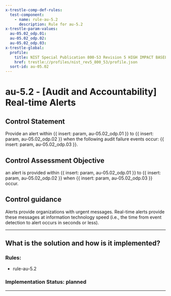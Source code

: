 ```yaml
---
x-trestle-comp-def-rules:
  test-component:
    - name: rule-au-5.2
      description: Rule for au-5.2
x-trestle-param-values:
  au-05.02_odp.01:
  au-05.02_odp.02:
  au-05.02_odp.03:
x-trestle-global:
  profile:
    title: NIST Special Publication 800-53 Revision 5 HIGH IMPACT BASELINE
    href: trestle://profiles/nist_rev5_800_53/profile.json
  sort-id: au-05.02
---
```


# au-5.2 - \[Audit and Accountability\] Real-time Alerts

## Control Statement

Provide an alert within {{ insert: param, au-05.02_odp.01 }} to {{ insert: param, au-05.02_odp.02 }} when the following audit failure events occur: {{ insert: param, au-05.02_odp.03 }}.

## Control Assessment Objective

an alert is provided within {{ insert: param, au-05.02_odp.01 }} to {{ insert: param, au-05.02_odp.02 }} when {{ insert: param, au-05.02_odp.03 }} occur.

## Control guidance

Alerts provide organizations with urgent messages. Real-time alerts provide these messages at information technology speed (i.e., the time from event detection to alert occurs in seconds or less).

______________________________________________________________________

## What is the solution and how is it implemented?

<!-- For implementation status enter one of: implemented, partial, planned, alternative, not-applicable -->

<!-- Note that the list of rules under ### Rules: is read-only and changes will not be captured after assembly to JSON -->

<!-- Add control implementation description here for control: au-5.2 -->

### Rules:

  - rule-au-5.2

### Implementation Status: planned

______________________________________________________________________
